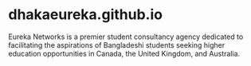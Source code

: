 # dhakaeureka.github.io
Eureka Networks is a premier student consultancy agency dedicated to facilitating the aspirations of Bangladeshi students seeking higher education opportunities in Canada, the United Kingdom, and Australia.
